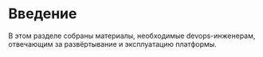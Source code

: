# Введение

В этом разделе собраны материалы, необходимые devops-инженерам, отвечающим за
развёртывание и эксплуатацию платформы.
